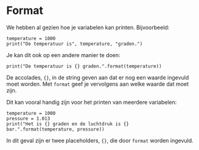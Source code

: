 # Format

We hebben al gezien hoe je variabelen kan printen. Bijvoorbeeld:

    temperature = 1000
    print("De temperatuur is", temperature, "graden.")

Je kan dit ook op een andere manier te doen:

    print("De temperatuur is {} graden.".format(temperature))

De accolades, `{}`, in de string geven aan dat er nog een waarde ingevuld moet worden. Met `format` geef je vervolgens aan welke waarde dat moet zijn.

Dit kan vooral handig zijn voor het printen van meerdere variabelen:

    temperature = 1000
    pressure = 1.013
    print("Het is {} graden en de luchtdruk is {} bar.".format(temperature, pressure))

In dit geval zijn er twee placeholders, `{}`, die door `format` worden ingevuld.

